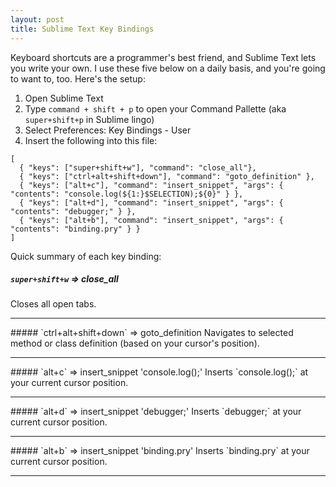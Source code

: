 ```yaml
---
layout: post
title: Sublime Text Key Bindings
---
```


Keyboard shortcuts are a programmer's best friend, and Sublime Text lets you write your own. I use these five below on a daily basis, and you're going to want to, too. Here's the setup:

1. Open Sublime Text
2. Type `command + shift + p` to open your Command Pallette (aka `super+shift+p` in Sublime lingo)
3. Select Preferences: Key Bindings - User
4. Insert the following into this file:

```
[
  { "keys": ["super+shift+w"], "command": "close_all"},
  { "keys": ["ctrl+alt+shift+down"], "command": "goto_definition" },
  { "keys": ["alt+c"], "command": "insert_snippet", "args": { "contents": "console.log(${1:}$SELECTION);${0}" } },
  { "keys": ["alt+d"], "command": "insert_snippet", "args": { "contents": "debugger;" } },
  { "keys": ["alt+b"], "command": "insert_snippet", "args": { "contents": "binding.pry" } }
]
```

Quick summary of each key binding:

##### `super+shift+w` => close_all
Closes all open tabs.
<hr>
##### `ctrl+alt+shift+down` => goto_definition
Navigates to selected method or class definition (based on your cursor's position).
<hr>
##### `alt+c` => insert_snippet 'console.log();'
Inserts `console.log();` at your current cursor position.
<hr>
##### `alt+d` => insert_snippet 'debugger;'
Inserts `debugger;` at your current cursor position.
<hr>
##### `alt+b` => insert_snippet 'binding.pry'
Inserts `binding.pry` at your current cursor position.
<hr>
